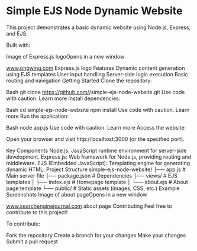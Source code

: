 # Simple EJS Node Dynamic Website

This project demonstrates a basic dynamic website using Node.js, Express, and EJS.

Built with:

Image of Express.js logoOpens in a new window

www.pngwing.com
Express.js logo
Features
Dynamic content generation using EJS templates
User input handling
Server-side logic execution
Basic routing and navigation
Getting Started
Clone the repository:

Bash
git clone https://github.com/<your-username>/simple-ejs-node-website.git
Use code with caution. Learn more
Install dependencies:

Bash
cd simple-ejs-node-website
npm install
Use code with caution. Learn more
Run the application:

Bash
node app.js
Use code with caution. Learn more
Access the website:

Open your browser and visit http://localhost:3000 (or the specified port).

Key Components
Node.js: JavaScript runtime environment for server-side development.
Express.js: Web framework for Node.js, providing routing and middleware.
EJS (Embedded JavaScript): Templating engine for generating dynamic HTML.
Project Structure
simple-ejs-node-website/
├── app.js                       # Main server file
├── package.json                 # Dependencies
├── views/                       # EJS templates
│   ├── index.ejs                # Homepage template
│   └── about.ejs               # About page template
└── public/                      # Static assets (images, CSS, etc.)
Example Screenshots
Image of about pageOpens in a new window

www.searchenginejournal.com
about page
Contributing
Feel free to contribute to this project!

To contribute:

Fork the repository
Create a branch for your changes
Make your changes
Submit a pull request
